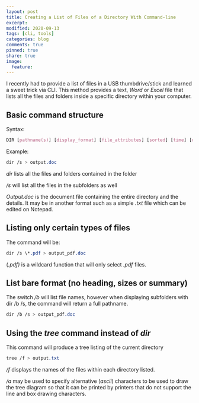 ```yaml
---
layout: post
title: Creating a List of Files of a Directory With Command-line
excerpt:
modified: 2020-09-13
tags: [cli, tools]
categories: blog
comments: true
pinned: true
share: true
image:
  feature:
---
```


I recently had to provide a list of files in a USB thumbdrive/stick and learned a sweet trick via CLI. This method provides a text, _Word_ or _Excel_ file that lists all the files and folders inside a specific directory within your computer.

## Basic command structure

Syntax:

```css
DIR [pathname(s)] [display_format] [file_attributes] [sorted] [time] [options]
```

Example:

```css
dir /s > output.doc
```

_dir_ lists all the files and folders contained in the folder

_/s_ will list all the files in the subfolders as well

_Output.doc_ is the document file containing the entire directory and the details. It may be in another format such as a simple _.txt_ file which can be edited on Notepad.

## Listing only certain types of files

The command will be:

```css
dir /s \*.pdf > output_pdf.doc
```

(_.pdf)_ is a wildcard function that will only select _.pdf_ files.

## List bare format (no heading, sizes or summary)

The switch _/b_ will list file names, however when displaying subfolders with dir /b /s, the command will return a full pathname.

```css
dir /b /s > output_pdf.doc
```

## Using the _tree_ command instead of _dir_

This command will produce a tree listing of the current directory

```css
tree /f > output.txt
```

_/f_ displays the names of the files within each directory listed.

_/a_ may be used to specify alternative (_ascii_) characters to be used to draw the tree diagram so that it can be printed by printers that do not support the line and box drawing characters.
